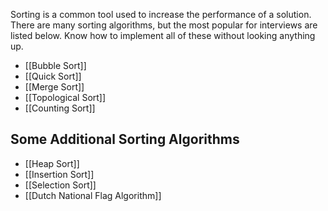 Sorting is a common tool used to increase the performance of a solution. There are many sorting algorithms, but the most popular for interviews are listed below. Know how to implement all of these without looking anything up.

-   [[Bubble Sort]]
-   [[Quick Sort]]
-   [[Merge Sort]]
-   [[Topological Sort]]
-   [[Counting Sort]]

## Some Additional Sorting Algorithms
-   [[Heap Sort]]
-   [[Insertion Sort]] 
-   [[Selection Sort]] 
-   [[Dutch National Flag Algorithm]]